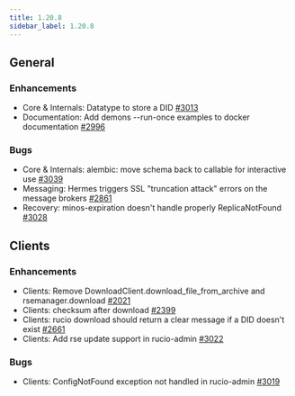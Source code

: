 ```yaml
---
title: 1.20.8
sidebar_label: 1.20.8
---
```


## General

### Enhancements

- Core & Internals: Datatype to store a DID [#3013](https://github.com/rucio/rucio/issues/3013)
- Documentation: Add demons --run-once examples to docker documentation [#2996](https://github.com/rucio/rucio/issues/2996)

### Bugs

- Core & Internals: alembic: move schema back to callable for interactive use [#3039](https://github.com/rucio/rucio/issues/3039)
- Messaging: Hermes triggers SSL "truncation attack" errors on the message brokers [#2861](https://github.com/rucio/rucio/issues/2861)
- Recovery: minos-expiration doesn't handle properly ReplicaNotFound [#3028](https://github.com/rucio/rucio/issues/3028)

## Clients

### Enhancements

- Clients: Remove DownloadClient.download_file_from_archive and rsemanager.download [#2021](https://github.com/rucio/rucio/issues/2021)
- Clients: checksum after download [#2399](https://github.com/rucio/rucio/issues/2399)
- Clients: rucio download should return a clear message if a DID doesn't exist [#2661](https://github.com/rucio/rucio/issues/2661)
- Clients: Add rse update support in rucio-admin [#3022](https://github.com/rucio/rucio/issues/3022)

### Bugs

- Clients: ConfigNotFound exception not handled in rucio-admin [#3019](https://github.com/rucio/rucio/issues/3019)
